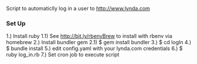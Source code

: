Script to automaticlly log in a user to http://www.lynda.com

### Set Up ###
1.) Install ruby
    1.1) See http://bit.ly/rbenvBrew to install with rbenv via homebrew
2.) Install bundler gem 
    2.1) $ gem install bundler
3.) $ cd logIn
4.) $ bundle install
5.) edit config.yaml with your lynda.com credentials
6.) $ ruby log_in.rb
7.) Set cron job to execute script
